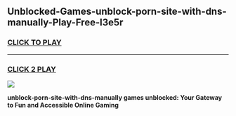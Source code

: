 
## Unblocked-Games-unblock-porn-site-with-dns-manually-Play-Free-l3e5r
<h3>
<a href="https://premium76.site?title=unblock-porn-site-with-dns-manually&ref=19M">CLICK TO PLAY</a></h3>
<hr>

<h3>
<a href="https://premium76.site?title=unblock-porn-site-with-dns-manually&ref=19M">CLICK 2 PLAY</a>
  
</h3>

<a href="https://premium76.site?title=unblock-porn-site-with-dns-manually&ref=19M"><img src="https://clearcache.store/games.png"></a>


**unblock-porn-site-with-dns-manually games unblocked: Your Gateway to Fun and Accessible Online Gaming**
